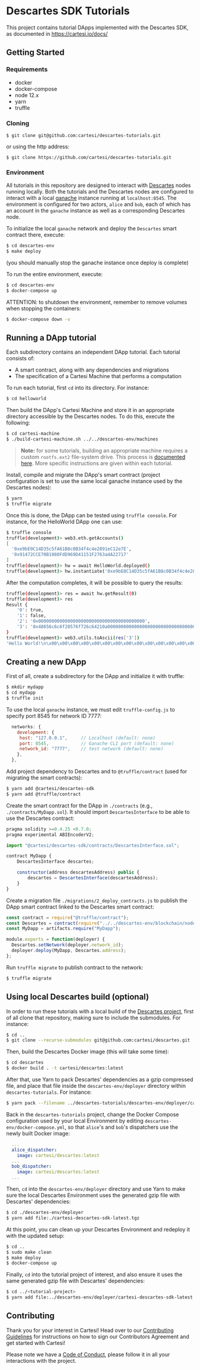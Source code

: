 # Descartes SDK Tutorials

This project contains tutorial DApps implemented with the Descartes SDK, as documented in https://cartesi.io/docs/

## Getting Started

### Requirements

- docker
- docker-compose
- node 12.x
- yarn
- truffle

### Cloning

```
$ git clone git@github.com:cartesi/descartes-tutorials.git
```
or using the http address:
```
$ git clone https://github.com/cartesi/descartes-tutorials.git
```

### Environment

All tutorials in this repository are designed to interact with [Descartes](https://github.com/cartesi/descartes) nodes running locally.
Both the tutorials and the Descartes nodes are configured to interact with a local [ganache](https://github.com/trufflesuite/ganache-cli) instance running at `localhost:8545`. The environment is configured for two actors, `alice` and `bob`, each of which has an account in the `ganache` instance as well as a corresponding Descartes node.

To initialize the local `ganache` network and deploy the `Descartes` smart contract there, execute:
```bash
$ cd descartes-env
$ make deploy
```
(you should manually stop the ganache instance once deploy is complete)

To run the entire environment, execute:
```bash
$ cd descartes-env
$ docker-compose up
```

ATTENTION: to shutdown the environment, remember to remove volumes when stopping the containers:
```bash
$ docker-compose down -v
```


## Running a DApp tutorial

Each subdirectory contains an independent DApp tutorial. Each tutorial consists of:
- A smart contract, along with any dependencies and migrations
- The specification of a Cartesi Machine that performs a computation

To run each tutorial, first `cd` into its directory. For instance:
```bash
$ cd helloworld
```

Then build the DApp's Cartesi Machine and store it in an appropriate directory accessible by the Descartes nodes. To do this, execute the following:
```bash
$ cd cartesi-machine
$ ./build-cartesi-machine.sh ../../descartes-env/machines
```
> **Note:** for some tutorials, building an appropriate machine requires a custom `rootfs.ext2` file-system drive. This process is [documented here](https://docs.cartesi.io/machine/target/linux#the-root-file-system). More specific instructions are given within each tutorial.

Install, compile and migrate the DApp's smart contract (project configuration is set to use the same local ganache instance used by the Descartes nodes):
```bash
$ yarn
$ truffle migrate
```

Once this is done, the DApp can be tested using `truffle console`. For instance, for the HelloWorld DApp one can use:
```bash
$ truffle console
truffle(development)> web3.eth.getAccounts()
[
  '0xe9bE0C14D35c5fA61B8c0B34f4c4e2891eC12e7E',
  '0x91472CCE70B1080FdD969D41151F2763a4A22717'
]
truffle(development)> hw = await HelloWorld.deployed()
truffle(development)> hw.instantiate('0xe9bE0C14D35c5fA61B8c0B34f4c4e2891eC12e7E', '0x91472CCE70B1080FdD969D41151F2763a4A22717')
```

After the computation completes, it will be possible to query the results:
```bash
truffle(development)> res = await hw.getResult(0)
truffle(development)> res
Result {
    '0': true,
    '1': false,
    '2': '0x0000000000000000000000000000000000000000',
    '3': '0x48656c6c6f20576f726c64210a00000000000000000000000000000000000000'
}
truffle(development)> web3.utils.toAscii(res['3'])
'Hello World!\n\x00\x00\x00\x00\x00\x00\x00\x00\x00\x00\x00\x00\x00\x00\x00\x00\x00\x00\x00'
```

## Creating a new DApp

First of all, create a subdirectory for the DApp and initialize it with truffle:
```bash
$ mkdir mydapp
$ cd mydapp
$ truffle init
```

To use the local `ganache` instance, we must edit `truffle-config.js` to specify port 8545 for network ID 7777:
```javascript
  networks: {
    development: {
     host: "127.0.0.1",     // Localhost (default: none)
     port: 8545,            // Ganache CLI port (default: none)
     network_id: "7777",    // test network (default: none)
    },
  },
```

Add project dependency to Descartes and to `@truffle/contract` (used for migrating the smart contracts):
```bash
$ yarn add @cartesi/descartes-sdk
$ yarn add @truffle/contract
```

Create the smart contract for the DApp in `./contracts` (e.g., `./contracts/MyDapp.sol`). It should import `DescartesInterface` to be able to use the Descartes contract:
```javascript
pragma solidity >=0.4.25 <0.7.0;
pragma experimental ABIEncoderV2;

import "@cartesi/descartes-sdk/contracts/DescartesInterface.sol";

contract MyDapp {
    DescartesInterface descartes;

    constructor(address descartesAddress) public {
        descartes = DescartesInterface(descartesAddress);
    }
}
```

Create a migration file `./migrations/2_deploy_contracts.js` to publish the DApp smart contract linked to the Descartes smart contract:
```javascript
const contract = require("@truffle/contract");
const Descartes = contract(require("../../descartes-env/blockchain/node_modules/@cartesi/descartes-sdk/build/contracts/Descartes.json"));
const MyDapp = artifacts.require("MyDapp");

module.exports = function(deployer) {
  Descartes.setNetwork(deployer.network_id);
  deployer.deploy(MyDapp, Descartes.address);
};
```

Run `truffle migrate` to publish contract to the network:
```bash
$ truffle migrate
```


## Using local Descartes build (optional)

In order to run these tutorials with a local build of the [Descartes project](https://github.com/cartesi/descartes), first of all clone that repository, making sure to include the submodules. For instance:

```bash
$ cd ..
$ git clone --recurse-submodules git@github.com:cartesi/descartes.git
```

Then, build the Descartes Docker image (this will take some time):

```bash
$ cd descartes
$ docker build . -t cartesi/descartes:latest
```

After that, use Yarn to pack Descartes' dependencies as a gzip compressed file, and place that file inside the `descartes-env/deployer` directory within `descartes-tutorials`. For instance:

```bash
$ yarn pack --filename ../descartes-tutorials/descartes-env/deployer/cartesi-descartes-sdk-latest.tgz
```

Back in the `descartes-tutorials` project, change the Docker Compose configuration used by your local Environment by editing `descartes-env/docker-compose.yml`, so that `alice`'s and `bob`'s dispatchers use the newly built Docker image:

```yml
  ...
  alice_dispatcher:
    image: cartesi/descartes:latest
  ...
  bob_dispatcher:
    image: cartesi/descartes:latest
  ...
```

Then, `cd` into the `descartes-env/deployer` directory and use Yarn to make sure the local Descartes Environment uses the generated gzip file with Descartes' dependencies:

```bash
$ cd ./descartes-env/deployer
$ yarn add file:./cartesi-descartes-sdk-latest.tgz
```

At this point, you can clean up your Descartes Environment and redeploy it with the updated setup:

```bash
$ cd ..
$ sudo make clean
$ make deploy
$ docker-compose up
```

Finally, `cd` into the tutorial project of interest, and also ensure it uses the same generated gzip file with Descartes' dependencies:

```bash
$ cd ../<tutorial-project>
$ yarn add file:../descartes-env/deployer/cartesi-descartes-sdk-latest.tgz
```

## Contributing

Thank you for your interest in Cartesi! Head over to our [Contributing Guidelines](CONTRIBUTING.md) for instructions on how to sign our Contributors Agreement and get started with Cartesi!

Please note we have a [Code of Conduct](CODE_OF_CONDUCT.md), please follow it in all your interactions with the project.


